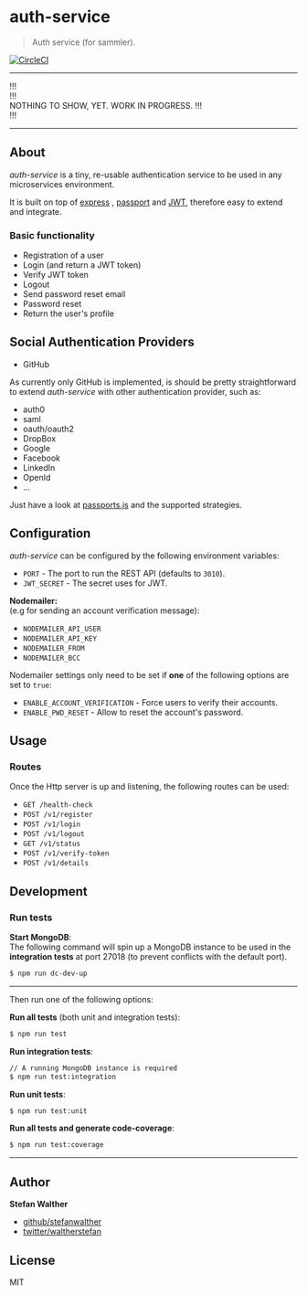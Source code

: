 # auth-service

> Auth service (for sammler).

[![CircleCI](https://img.shields.io/circleci/project/github/sammler/auth-service.svg)](https://circleci.com/gh/sammler/auth-service)

---
!!!  
!!!  
NOTHING TO SHOW, YET. WORK IN PROGRESS.
!!!  
!!!  
  
---

## About
_auth-service_ is a tiny, re-usable authentication service to be used in any microservices environment.

It is built on top of [express](https://expressjs.com/) , [passport](http://passportjs.org/) and [JWT](https://jwt.io/), therefore easy to extend and integrate.

### Basic functionality

- Registration of a user
- Login (and return a JWT token)
- Verify JWT token
- Logout
- Send password reset email
- Password reset
- Return the user's profile

## Social Authentication Providers

- GitHub

As currently only GitHub is implemented, is should be pretty straightforward to extend _auth-service_ with other authentication provider, such as:
 
- auth0
- saml
- oauth/oauth2
- DropBox
- Google
- Facebook
- LinkedIn
- OpenId
- ...

Just have a look at [passports.js](http://passportjs.org/) and the supported strategies.

## Configuration
_auth-service_ can be configured by the following environment variables:

- `PORT` - The port to run the REST API (defaults to `3010`).
- `JWT_SECRET` - The secret uses for JWT.

**Nodemailer:**   
(e.g for sending an account verification message):

- `NODEMAILER_API_USER`
- `NODEMAILER_API_KEY`
- `NODEMAILER_FROM`
- `NODEMAILER_BCC`

Nodemailer settings only need to be set if **one** of the following options are set to `true`:

- `ENABLE_ACCOUNT_VERIFICATION` - Force users to verify their accounts.
- `ENABLE_PWD_RESET` - Allow to reset the account's password.

## Usage

### Routes
Once the Http server is up and listening, the following routes can be used:

- `GET /health-check`
- `POST /v1/register`
- `POST /v1/login`
- `POST /v1/logout`
- `GET /v1/status`
- `POST /v1/verify-token`
- `POST /v1/details`

## Development
### Run tests

**Start MongoDB**:  
The following command will spin up a MongoDB instance to be used in the **integration tests** at port 27018 (to prevent conflicts with the default port).

```sh
$ npm run dc-dev-up
```

---

Then run one of the following options:

**Run all tests** (both unit and integration tests):
```sh
$ npm run test
```

**Run integration tests**:

```sh
// A running MongoDB instance is required
$ npm run test:integration
```

**Run unit tests**:
```sh
$ npm run test:unit
```

**Run all tests and generate code-coverage**:
```sh
$ npm run test:coverage
```

---

## Author
**Stefan Walther**

* [github/stefanwalther](https://github.com/stefanwalther)
* [twitter/waltherstefan](http://twitter.com/waltherstefan)

## License
MIT

